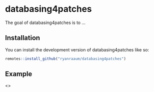 
# databasing4patches

<!-- badges: start -->
<!-- badges: end -->

The goal of databasing4patches is to ...

## Installation

You can install the development version of databasing4patches like so:

``` r
remotes::install_github("ryanraaum/databasing4patches")
```

## Example

<<forthcoming>>

